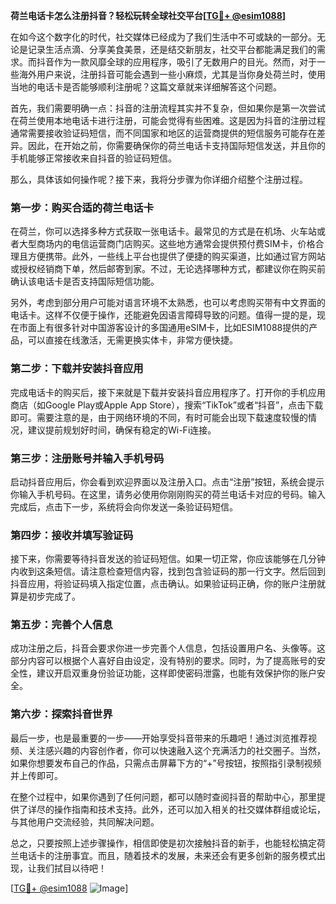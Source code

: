**荷兰电话卡怎么注册抖音？轻松玩转全球社交平台[[TG💪+ @esim1088](https://t.me/s/esim1088)]**

在如今这个数字化的时代，社交媒体已经成为了我们生活中不可或缺的一部分。无论是记录生活点滴、分享美食美景，还是结交新朋友，社交平台都能满足我们的需求。而抖音作为一款风靡全球的应用程序，吸引了无数用户的目光。然而，对于一些海外用户来说，注册抖音可能会遇到一些小麻烦，尤其是当你身处荷兰时，使用当地的电话卡是否能够顺利注册呢？这篇文章就来详细解答这个问题。

首先，我们需要明确一点：抖音的注册流程其实并不复杂，但如果你是第一次尝试在荷兰使用本地电话卡进行注册，可能会觉得有些困难。这是因为抖音的注册过程通常需要接收验证码短信，而不同国家和地区的运营商提供的短信服务可能存在差异。因此，在开始之前，你需要确保你的荷兰电话卡支持国际短信发送，并且你的手机能够正常接收来自抖音的验证码短信。

那么，具体该如何操作呢？接下来，我将分步骤为你详细介绍整个注册过程。

### 第一步：购买合适的荷兰电话卡

在荷兰，你可以选择多种方式获取一张电话卡。最常见的方式是在机场、火车站或者大型商场内的电信运营商门店购买。这些地方通常会提供预付费SIM卡，价格合理且方便携带。此外，一些线上平台也提供了便捷的购买渠道，比如通过官方网站或授权经销商下单，然后邮寄到家。不过，无论选择哪种方式，都建议你在购买前确认该电话卡是否支持国际短信功能。

另外，考虑到部分用户可能对语言环境不太熟悉，也可以考虑购买带有中文界面的电话卡。这样不仅便于操作，还能避免因语言障碍导致的问题。值得一提的是，现在市面上有很多针对中国游客设计的多国通用eSIM卡，比如ESIM1088提供的产品，可以直接在线激活，无需更换实体卡，非常方便快捷。

### 第二步：下载并安装抖音应用

完成电话卡的购买后，接下来就是下载并安装抖音应用程序了。打开你的手机应用商店（如Google Play或Apple App Store），搜索“TikTok”或者“抖音”，点击下载即可。需要注意的是，由于网络环境的不同，有时可能会出现下载速度较慢的情况，建议提前规划好时间，确保有稳定的Wi-Fi连接。

### 第三步：注册账号并输入手机号码

启动抖音应用后，你会看到欢迎界面以及注册入口。点击“注册”按钮，系统会提示你输入手机号码。在这里，请务必使用你刚刚购买的荷兰电话卡对应的号码。输入完成后，点击下一步，系统将会向你发送一条验证码短信。

### 第四步：接收并填写验证码

接下来，你需要等待抖音发送的验证码短信。如果一切正常，你应该能够在几分钟内收到这条短信。请注意检查短信内容，找到包含验证码的那一行文字。然后回到抖音应用，将验证码填入指定位置，点击确认。如果验证码正确，你的账户注册就算是初步完成了。

### 第五步：完善个人信息

成功注册之后，抖音会要求你进一步完善个人信息，包括设置用户名、头像等。这部分内容可以根据个人喜好自由设定，没有特别的要求。同时，为了提高账号的安全性，建议开启双重身份验证功能，这样即使密码泄露，也能有效保护你的账户安全。

### 第六步：探索抖音世界

最后一步，也是最重要的一步——开始享受抖音带来的乐趣吧！通过浏览推荐视频、关注感兴趣的内容创作者，你可以快速融入这个充满活力的社交圈子。当然，如果你想要发布自己的作品，只需点击屏幕下方的“+”号按钮，按照指引录制视频并上传即可。

在整个过程中，如果你遇到了任何问题，都可以随时查阅抖音的帮助中心，那里提供了详尽的操作指南和技术支持。此外，还可以加入相关的社交媒体群组或论坛，与其他用户交流经验，共同解决问题。

总之，只要按照上述步骤操作，相信即使是初次接触抖音的新手，也能轻松搞定荷兰电话卡的注册事宜。而且，随着技术的发展，未来还会有更多创新的服务模式出现，让我们拭目以待吧！

[[TG💪+ @esim1088](https://t.me/s/esim1088) ![Image](https://i.postimg.cc/4NQfJmqS/Snipaste-2025-05-13-00-14-12.png)]